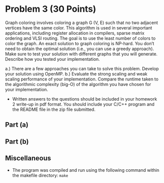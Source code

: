 # Problem 3 (30 Points)

Graph coloring involves coloring a graph G (V, E) such that no two adjacent vertices have the same color. This algorithm is used in several important applications, including register allocation in compilers, sparse matrix ordering and VLSI routing. The goal is to use the least number of colors to color the graph. An exact solution to graph coloring is NP-hard. You don’t need to obtain the optimal solution (i.e., you can use a greedy approach). Make sure to test your solution with different graphs that you will generate. Describe how you tested your implementation.

a.) There are a few approaches you can take to solve this problem. Develop your solution using OpenMP.
b.) Evaluate the strong scaling and weak scaling performance of your implementation. Compare the runtime taken to the algorithmic complexity (big-O) of the algorithm you have chosen for your implementation. 

* Written answers to the questions should be included in your homework 2 write-up in pdf format. You should include your C/C++ program and the README file in the zip file submitted.

## Part (a)


## Part (b)


## Miscellaneous
- The program was compiled and run using the following command within the makefile directory:
```make```